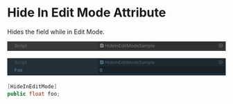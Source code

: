 # Hide In Edit Mode Attribute

Hides the field while in Edit Mode.

![img](../../../images/img-attribute-hide-in-edit-mode-editor.png)

![img](../../../images/img-attribute-hide-in-edit-mode-player.png)

```cs
[HideInEditMode]
public float foo;
```